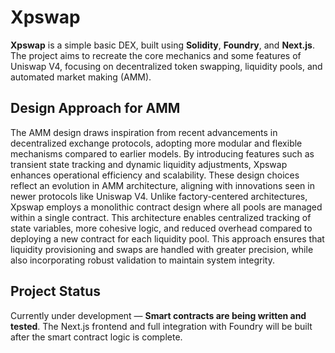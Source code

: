 # Xpswap

**Xpswap** is a simple basic DEX, built using **Solidity**, **Foundry**, and **Next.js**. The project aims to recreate the core mechanics and some features of Uniswap V4, focusing on decentralized token swapping, liquidity pools, and automated market making (AMM). 


## **Design Approach for AMM**

The AMM design draws inspiration from recent advancements in decentralized exchange protocols, adopting more modular and flexible mechanisms compared to earlier models. By introducing features such as transient state tracking and dynamic liquidity adjustments, Xpswap enhances operational efficiency and scalability. These design choices reflect an evolution in AMM architecture, aligning with innovations seen in newer protocols like Uniswap V4. Unlike factory-centered architectures, Xpswap employs a monolithic contract design where all pools are managed within a single contract. This architecture enables centralized tracking of state variables, more cohesive logic, and reduced overhead compared to deploying a new contract for each liquidity pool. This approach ensures that liquidity provisioning and swaps are handled with greater precision, while also incorporating robust validation to maintain system integrity.


## **Project Status**
Currently under development — **Smart contracts are being written and tested**. The Next.js frontend and full integration with Foundry will be built after the smart contract logic is complete.

